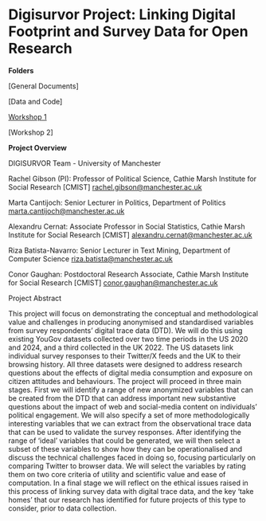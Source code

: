 # Digisurvor Project: Linking Digital Footprint and Survey Data for Open Research

**Folders**

[General Documents]

[Data and Code]

[Workshop 1](https://digisurvor.github.io/workshop_1/)

[Workshop 2]

**Project Overview**

DIGISURVOR Team - University of Manchester

Rachel Gibson (PI):
Professor of Political Science, Cathie Marsh Institute for Social Research [CMIST]
rachel.gibson@manchester.ac.uk

Marta Cantijoch:
Senior Lecturer in Politics, Department of Politics
marta.cantijoch@manchester.ac.uk

Alexandru Cernat:
Associate Professor in Social Statistics, Cathie Marsh Institute for Social Research [CMIST]
alexandru.cernat@manchester.ac.uk

Riza Batista-Navarro:
Senior Lecturer in Text Mining, Department of Computer Science
riza.batista@manchester.ac.uk

Conor Gaughan:
Postdoctoral Research Associate, Cathie Marsh Institute for Social Research [CMIST]
conor.gaughan@manchester.ac.uk

Project Abstract

This project will focus on demonstrating the conceptual and methodological value and challenges in producing anonymised and standardised variables from survey respondents’ digital trace data (DTD). We will do this using existing YouGov datasets collected over two time periods in the US 2020 and 2024, and a third collected in the UK 2022. The US datasets link individual survey responses to their Twitter/X feeds and the UK to their browsing history. All three datasets were designed to address research questions about the effects of digital media consumption and exposure on citizen attitudes and behaviours. The project will proceed in three main stages. First we will identify a range of new anonymized variables that can be created from the DTD that can address important new substantive questions about the impact of web and social-media content on individuals’ political engagement. We will also specify a set of more methodologically interesting variables that we can extract from the observational trace data that can be used to validate the survey responses. After identifying the range of ‘ideal’ variables that could be generated, we will then select a subset of these variables to show how they can be operationalised and discuss the technical challenges faced in doing so, focusing particularly on comparing Twitter to browser data. We will select the variables by rating them on two core criteria of utility and scientific value and ease of computation. In a final stage we will reflect on the ethical issues raised in this process of linking survey data with digital trace data, and the key ‘take homes’ that our research has identified for future projects of this type to consider, prior to data collection.

